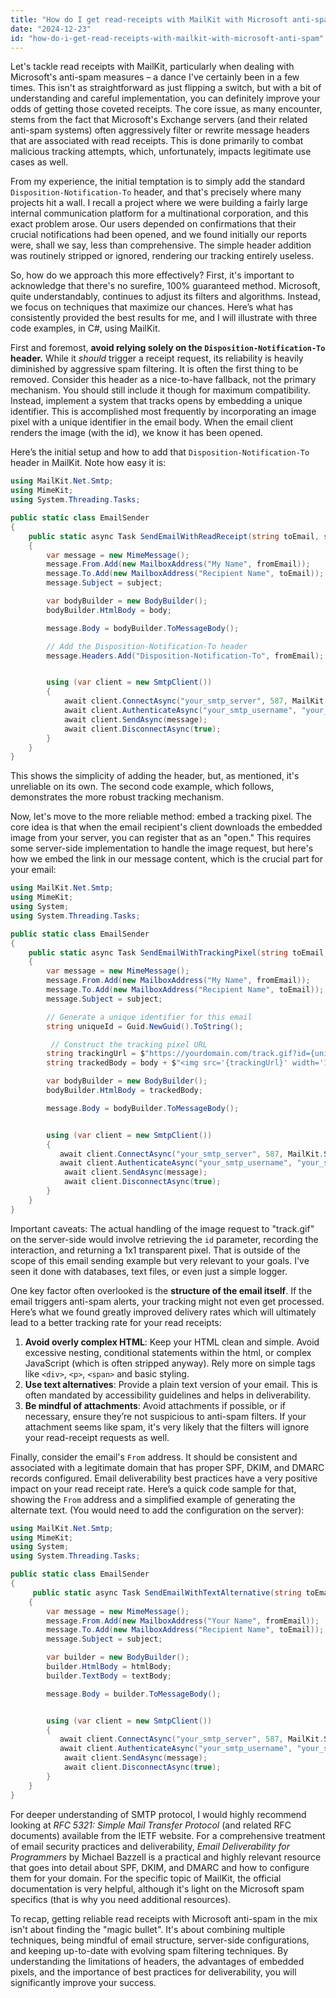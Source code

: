 ```yaml
---
title: "How do I get read-receipts with MailKit with Microsoft anti-spam?"
date: "2024-12-23"
id: "how-do-i-get-read-receipts-with-mailkit-with-microsoft-anti-spam"
---
```


Let's tackle read receipts with MailKit, particularly when dealing with Microsoft's anti-spam measures – a dance I've certainly been in a few times. This isn't as straightforward as just flipping a switch, but with a bit of understanding and careful implementation, you can definitely improve your odds of getting those coveted receipts. The core issue, as many encounter, stems from the fact that Microsoft's Exchange servers (and their related anti-spam systems) often aggressively filter or rewrite message headers that are associated with read receipts. This is done primarily to combat malicious tracking attempts, which, unfortunately, impacts legitimate use cases as well.

From my experience, the initial temptation is to simply add the standard `Disposition-Notification-To` header, and that's precisely where many projects hit a wall. I recall a project where we were building a fairly large internal communication platform for a multinational corporation, and this exact problem arose. Our users depended on confirmations that their crucial notifications had been opened, and we found initially our reports were, shall we say, less than comprehensive. The simple header addition was routinely stripped or ignored, rendering our tracking entirely useless.

So, how do we approach this more effectively? First, it's important to acknowledge that there's no surefire, 100% guaranteed method. Microsoft, quite understandably, continues to adjust its filters and algorithms. Instead, we focus on techniques that maximize our chances. Here’s what has consistently provided the best results for me, and I will illustrate with three code examples, in C#, using MailKit.

First and foremost, **avoid relying solely on the `Disposition-Notification-To` header.** While it *should* trigger a receipt request, its reliability is heavily diminished by aggressive spam filtering. It is often the first thing to be removed. Consider this header as a nice-to-have fallback, not the primary mechanism. You should still include it though for maximum compatibility. Instead, implement a system that tracks opens by embedding a unique identifier. This is accomplished most frequently by incorporating an image pixel with a unique identifier in the email body. When the email client renders the image (with the id), we know it has been opened.

Here’s the initial setup and how to add that `Disposition-Notification-To` header in MailKit. Note how easy it is:

```csharp
using MailKit.Net.Smtp;
using MimeKit;
using System.Threading.Tasks;

public static class EmailSender
{
    public static async Task SendEmailWithReadReceipt(string toEmail, string subject, string body, string fromEmail)
    {
        var message = new MimeMessage();
        message.From.Add(new MailboxAddress("My Name", fromEmail));
        message.To.Add(new MailboxAddress("Recipient Name", toEmail));
        message.Subject = subject;

        var bodyBuilder = new BodyBuilder();
        bodyBuilder.HtmlBody = body;

        message.Body = bodyBuilder.ToMessageBody();

        // Add the Disposition-Notification-To header
        message.Headers.Add("Disposition-Notification-To", fromEmail);


        using (var client = new SmtpClient())
        {
            await client.ConnectAsync("your_smtp_server", 587, MailKit.Security.SecureSocketOptions.StartTls);
            await client.AuthenticateAsync("your_smtp_username", "your_smtp_password");
            await client.SendAsync(message);
            await client.DisconnectAsync(true);
        }
    }
}
```
This shows the simplicity of adding the header, but, as mentioned, it's unreliable on its own. The second code example, which follows, demonstrates the more robust tracking mechanism.

Now, let's move to the more reliable method: embed a tracking pixel. The core idea is that when the email recipient's client downloads the embedded image from your server, you can register that as an "open." This requires some server-side implementation to handle the image request, but here's how we embed the link in our message content, which is the crucial part for your email:

```csharp
using MailKit.Net.Smtp;
using MimeKit;
using System;
using System.Threading.Tasks;

public static class EmailSender
{
    public static async Task SendEmailWithTrackingPixel(string toEmail, string subject, string body, string fromEmail)
    {
        var message = new MimeMessage();
        message.From.Add(new MailboxAddress("My Name", fromEmail));
        message.To.Add(new MailboxAddress("Recipient Name", toEmail));
        message.Subject = subject;

        // Generate a unique identifier for this email
        string uniqueId = Guid.NewGuid().ToString();

         // Construct the tracking pixel URL
        string trackingUrl = $"https://yourdomain.com/track.gif?id={uniqueId}";
        string trackedBody = body + $"<img src='{trackingUrl}' width='1' height='1' style='display:none;'>";

        var bodyBuilder = new BodyBuilder();
        bodyBuilder.HtmlBody = trackedBody;

        message.Body = bodyBuilder.ToMessageBody();


        using (var client = new SmtpClient())
        {
           await client.ConnectAsync("your_smtp_server", 587, MailKit.Security.SecureSocketOptions.StartTls);
           await client.AuthenticateAsync("your_smtp_username", "your_smtp_password");
            await client.SendAsync(message);
            await client.DisconnectAsync(true);
        }
    }
}
```

Important caveats: The actual handling of the image request to "track.gif" on the server-side would involve retrieving the `id` parameter, recording the interaction, and returning a 1x1 transparent pixel. That is outside of the scope of this email sending example but very relevant to your goals. I've seen it done with databases, text files, or even just a simple logger.

One key factor often overlooked is the **structure of the email itself**. If the email triggers anti-spam alerts, your tracking might not even get processed. Here’s what we found greatly improved delivery rates which will ultimately lead to a better tracking rate for your read receipts:

1.  **Avoid overly complex HTML**: Keep your HTML clean and simple. Avoid excessive nesting, conditional statements within the html, or complex JavaScript (which is often stripped anyway). Rely more on simple tags like `<div>`, `<p>`, `<span>` and basic styling.
2.  **Use text alternatives**: Provide a plain text version of your email. This is often mandated by accessibility guidelines and helps in deliverability.
3.  **Be mindful of attachments**: Avoid attachments if possible, or if necessary, ensure they’re not suspicious to anti-spam filters. If your attachment seems like spam, it's very likely that the filters will ignore your read-receipt requests as well.

Finally, consider the email's `From` address. It should be consistent and associated with a legitimate domain that has proper SPF, DKIM, and DMARC records configured. Email deliverability best practices have a very positive impact on your read receipt rate. Here’s a quick code sample for that, showing the `From` address and a simplified example of generating the alternate text. (You would need to add the configuration on the server):

```csharp
using MailKit.Net.Smtp;
using MimeKit;
using System;
using System.Threading.Tasks;

public static class EmailSender
{
     public static async Task SendEmailWithTextAlternative(string toEmail, string subject, string htmlBody, string textBody, string fromEmail)
    {
        var message = new MimeMessage();
        message.From.Add(new MailboxAddress("Your Name", fromEmail));
        message.To.Add(new MailboxAddress("Recipient Name", toEmail));
        message.Subject = subject;

        var builder = new BodyBuilder();
        builder.HtmlBody = htmlBody;
        builder.TextBody = textBody;

        message.Body = builder.ToMessageBody();


        using (var client = new SmtpClient())
        {
           await client.ConnectAsync("your_smtp_server", 587, MailKit.Security.SecureSocketOptions.StartTls);
           await client.AuthenticateAsync("your_smtp_username", "your_smtp_password");
            await client.SendAsync(message);
            await client.DisconnectAsync(true);
        }
    }
}
```
For deeper understanding of SMTP protocol, I would highly recommend looking at *RFC 5321: Simple Mail Transfer Protocol* (and related RFC documents) available from the IETF website. For a comprehensive treatment of email security practices and deliverability, *Email Deliverability for Programmers* by Michael Bazzell is a practical and highly relevant resource that goes into detail about SPF, DKIM, and DMARC and how to configure them for your domain. For the specific topic of MailKit, the official documentation is very helpful, although it's light on the Microsoft spam specifics (that is why you need additional resources).

To recap, getting reliable read receipts with Microsoft anti-spam in the mix isn't about finding the "magic bullet". It's about combining multiple techniques, being mindful of email structure, server-side configurations, and keeping up-to-date with evolving spam filtering techniques. By understanding the limitations of headers, the advantages of embedded pixels, and the importance of best practices for deliverability, you will significantly improve your success.
